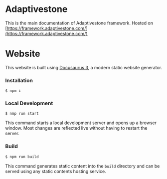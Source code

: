 # Adaptivestone

This is the main documentation of Adaptivestone framework. 
Hosted on [https://framework.adaptivestone.com/](https://framework.adaptivestone.com/)

# Website

This website is built using [Docusaurus 3](https://docusaurus.io/), a modern static website generator.

### Installation

```
$ npm i 
```

### Local Development

```
$ nmp run start
```

This command starts a local development server and opens up a browser window. Most changes are reflected live without having to restart the server.

### Build

```
$ npm run build
```

This command generates static content into the `build` directory and can be served using any static contents hosting service.